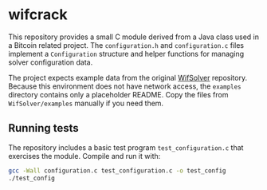# wifcrack

This repository provides a small C module derived from a Java class used in a Bitcoin related project. The `configuration.h` and `configuration.c` files implement a `Configuration` structure and helper functions for managing solver configuration data.

The project expects example data from the original [WifSolver](https://github.com/PawelGorny/WifSolver) repository. Because this environment does not have network access, the `examples` directory contains only a placeholder README. Copy the files from `WifSolver/examples` manually if you need them.

## Running tests

The repository includes a basic test program `test_configuration.c` that exercises the module. Compile and run it with:

```sh
gcc -Wall configuration.c test_configuration.c -o test_config
./test_config
```

